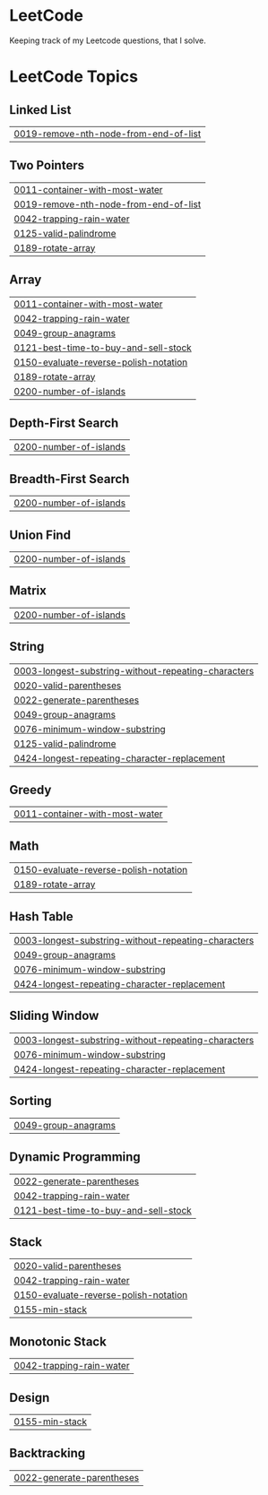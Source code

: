 # LeetCode
Keeping track of my Leetcode questions, that I solve. 

<!---LeetCode Topics Start-->
# LeetCode Topics
## Linked List
|  |
| ------- |
| [0019-remove-nth-node-from-end-of-list](https://github.com/mithgx/LeetCode/tree/master/0019-remove-nth-node-from-end-of-list) |
## Two Pointers
|  |
| ------- |
| [0011-container-with-most-water](https://github.com/mithgx/LeetCode/tree/master/0011-container-with-most-water) |
| [0019-remove-nth-node-from-end-of-list](https://github.com/mithgx/LeetCode/tree/master/0019-remove-nth-node-from-end-of-list) |
| [0042-trapping-rain-water](https://github.com/mithgx/LeetCode/tree/master/0042-trapping-rain-water) |
| [0125-valid-palindrome](https://github.com/mithgx/LeetCode/tree/master/0125-valid-palindrome) |
| [0189-rotate-array](https://github.com/mithgx/LeetCode/tree/master/0189-rotate-array) |
## Array
|  |
| ------- |
| [0011-container-with-most-water](https://github.com/mithgx/LeetCode/tree/master/0011-container-with-most-water) |
| [0042-trapping-rain-water](https://github.com/mithgx/LeetCode/tree/master/0042-trapping-rain-water) |
| [0049-group-anagrams](https://github.com/mithgx/LeetCode/tree/master/0049-group-anagrams) |
| [0121-best-time-to-buy-and-sell-stock](https://github.com/mithgx/LeetCode/tree/master/0121-best-time-to-buy-and-sell-stock) |
| [0150-evaluate-reverse-polish-notation](https://github.com/mithgx/LeetCode/tree/master/0150-evaluate-reverse-polish-notation) |
| [0189-rotate-array](https://github.com/mithgx/LeetCode/tree/master/0189-rotate-array) |
| [0200-number-of-islands](https://github.com/mithgx/LeetCode/tree/master/0200-number-of-islands) |
## Depth-First Search
|  |
| ------- |
| [0200-number-of-islands](https://github.com/mithgx/LeetCode/tree/master/0200-number-of-islands) |
## Breadth-First Search
|  |
| ------- |
| [0200-number-of-islands](https://github.com/mithgx/LeetCode/tree/master/0200-number-of-islands) |
## Union Find
|  |
| ------- |
| [0200-number-of-islands](https://github.com/mithgx/LeetCode/tree/master/0200-number-of-islands) |
## Matrix
|  |
| ------- |
| [0200-number-of-islands](https://github.com/mithgx/LeetCode/tree/master/0200-number-of-islands) |
## String
|  |
| ------- |
| [0003-longest-substring-without-repeating-characters](https://github.com/mithgx/LeetCode/tree/master/0003-longest-substring-without-repeating-characters) |
| [0020-valid-parentheses](https://github.com/mithgx/LeetCode/tree/master/0020-valid-parentheses) |
| [0022-generate-parentheses](https://github.com/mithgx/LeetCode/tree/master/0022-generate-parentheses) |
| [0049-group-anagrams](https://github.com/mithgx/LeetCode/tree/master/0049-group-anagrams) |
| [0076-minimum-window-substring](https://github.com/mithgx/LeetCode/tree/master/0076-minimum-window-substring) |
| [0125-valid-palindrome](https://github.com/mithgx/LeetCode/tree/master/0125-valid-palindrome) |
| [0424-longest-repeating-character-replacement](https://github.com/mithgx/LeetCode/tree/master/0424-longest-repeating-character-replacement) |
## Greedy
|  |
| ------- |
| [0011-container-with-most-water](https://github.com/mithgx/LeetCode/tree/master/0011-container-with-most-water) |
## Math
|  |
| ------- |
| [0150-evaluate-reverse-polish-notation](https://github.com/mithgx/LeetCode/tree/master/0150-evaluate-reverse-polish-notation) |
| [0189-rotate-array](https://github.com/mithgx/LeetCode/tree/master/0189-rotate-array) |
## Hash Table
|  |
| ------- |
| [0003-longest-substring-without-repeating-characters](https://github.com/mithgx/LeetCode/tree/master/0003-longest-substring-without-repeating-characters) |
| [0049-group-anagrams](https://github.com/mithgx/LeetCode/tree/master/0049-group-anagrams) |
| [0076-minimum-window-substring](https://github.com/mithgx/LeetCode/tree/master/0076-minimum-window-substring) |
| [0424-longest-repeating-character-replacement](https://github.com/mithgx/LeetCode/tree/master/0424-longest-repeating-character-replacement) |
## Sliding Window
|  |
| ------- |
| [0003-longest-substring-without-repeating-characters](https://github.com/mithgx/LeetCode/tree/master/0003-longest-substring-without-repeating-characters) |
| [0076-minimum-window-substring](https://github.com/mithgx/LeetCode/tree/master/0076-minimum-window-substring) |
| [0424-longest-repeating-character-replacement](https://github.com/mithgx/LeetCode/tree/master/0424-longest-repeating-character-replacement) |
## Sorting
|  |
| ------- |
| [0049-group-anagrams](https://github.com/mithgx/LeetCode/tree/master/0049-group-anagrams) |
## Dynamic Programming
|  |
| ------- |
| [0022-generate-parentheses](https://github.com/mithgx/LeetCode/tree/master/0022-generate-parentheses) |
| [0042-trapping-rain-water](https://github.com/mithgx/LeetCode/tree/master/0042-trapping-rain-water) |
| [0121-best-time-to-buy-and-sell-stock](https://github.com/mithgx/LeetCode/tree/master/0121-best-time-to-buy-and-sell-stock) |
## Stack
|  |
| ------- |
| [0020-valid-parentheses](https://github.com/mithgx/LeetCode/tree/master/0020-valid-parentheses) |
| [0042-trapping-rain-water](https://github.com/mithgx/LeetCode/tree/master/0042-trapping-rain-water) |
| [0150-evaluate-reverse-polish-notation](https://github.com/mithgx/LeetCode/tree/master/0150-evaluate-reverse-polish-notation) |
| [0155-min-stack](https://github.com/mithgx/LeetCode/tree/master/0155-min-stack) |
## Monotonic Stack
|  |
| ------- |
| [0042-trapping-rain-water](https://github.com/mithgx/LeetCode/tree/master/0042-trapping-rain-water) |
## Design
|  |
| ------- |
| [0155-min-stack](https://github.com/mithgx/LeetCode/tree/master/0155-min-stack) |
## Backtracking
|  |
| ------- |
| [0022-generate-parentheses](https://github.com/mithgx/LeetCode/tree/master/0022-generate-parentheses) |
<!---LeetCode Topics End-->